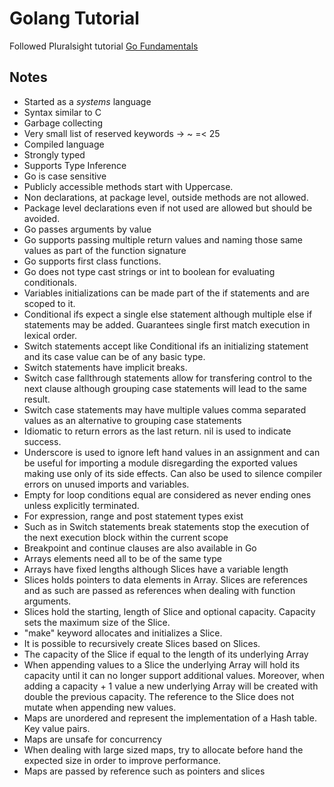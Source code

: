 # Golang Tutorial

Followed Pluralsight tutorial [Go Fundamentals](https://app.pluralsight.com/library/courses/go-fundamentals)

## Notes

* Started as a *systems* language
* Syntax similar to C
* Garbage collecting
* Very small list of reserved keywords -> ~ =< 25
* Compiled language
* Strongly typed
* Supports Type Inference
* Go is case sensitive
* Publicly accessible methods start with Uppercase.
* Non declarations, at package level, outside methods are not allowed.
* Package level declarations even if not used are allowed but should be avoided.
* Go passes arguments by value
* Go supports passing multiple return values and naming those same values as part of the function signature
* Go supports first class functions.
* Go does not type cast strings or int to boolean for evaluating conditionals.
* Variables initializations can be made part of the if statements and are scoped to it.
* Conditional ifs expect a single else statement although multiple else if statements may be added. Guarantees single first match execution in lexical order.
* Switch statements accept like Conditional ifs an initializing statement and its case value can be of any basic type.
* Switch statements have implicit breaks.
* Switch case fallthrough statements allow for transfering control to the next clause although grouping case statements will lead to the same result.
* Switch case statements may have multiple values comma separated values as an alternative to grouping case statements
* Idiomatic to return errors as the last return. nil is used to indicate success.
* Underscore is used to ignore left hand values in an assignment and can be useful for importing a module disregarding the exported values making use only of its side effects. Can also be used to silence compiler errors on unused imports and variables.
* Empty for loop conditions equal are considered as never ending ones unless explicitly terminated.
* For expression, range and post statement types exist
* Such as in Switch statements break statements stop the execution of the next execution block within the current scope
* Breakpoint and continue clauses are also available in Go
* Arrays elements need all to be of the same type
* Arrays have fixed lengths although Slices have a variable length
* Slices holds pointers to data elements in Array. Slices are references and as such are passed as references when dealing with function arguments.
* Slices hold the starting, length of Slice and optional capacity. Capacity sets the maximum size of the Slice.
* "make" keyword allocates and initializes a Slice.
* It is possible to recursively create Slices based on Slices.
* The capacity of the Slice if equal to the length of its underlying Array
* When appending values to a Slice the underlying Array will hold its capacity until it can no longer support additional values. Moreover, when adding a capacity + 1 value a new underlying Array will be created with double the previous capacity. The reference to the Slice does not mutate when appending new values.
* Maps are unordered and represent the implementation of a Hash table. Key value pairs.
* Maps are unsafe for concurrency
* When dealing with large sized maps, try to allocate before hand the expected size in order to improve performance.  
* Maps are passed by reference such as pointers and slices
